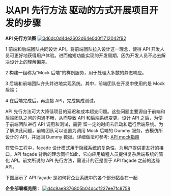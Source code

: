 # 以API 先行方法 驱动的方式开展项目开发的步骤

**API 先行方法图**
<a href="https://ibb.co/Cs8C3vj"><img src="https://i.ibb.co/6Jw97bK/0d6dc0d4de2602d64e0d0f1712042f92.jpg" alt="0d6dc0d4de2602d64e0d0f1712042f92" border="0"></a>

  1  前端和后端团队共同设计 API。将前端团队拉入设计这一理念，使得 API 开发人员可更好地获得用户体验。进而缩短功能实现的开发周期，因为开发人员不必去解决设计上的理解偏差。
  
  2  构建一组称为“Mock 后端”的样例服务，用于处理大多数的静态响应。
  
  3  后端和前端团队齐头并进地实现系统。其中，前端团队在开发中使用的是 Mock 后端；
  
  4  在后端完成后，再连接 API，完成集成测试。
  
  API 先行方法可大大降低项目的延迟和成本超支问题。这些问题主要源自于前端和后端团队之间的沟通不畅，从而导致 API 和后端系统变更。设计 API 之后，为便于前端团队进行 API 调用和测试，需要
  留一定的时间去启动和运行后端系统。为了解决此问题，前端团队可以设置为调用 Mock 后端的 Dummy 服务，去模仿所设计的 API，并返回 Dummy 数据。详细做法可参考: [API mock指南](https://stoplight.io/mock-api-guide/basics/)

在软件工程中，façade 设计模式用于隐藏系统的复杂性，为用户提供更友好的接口。API façade 背后的理念同样如此，它向应用编程人员提供复杂后端系统的简化 API。前文所说的 API 先行方法，需设计的正是置于 API façade 之前的边缘 API。

下图展示了 API façade 是如何将企业系统中的各个部分黏合在一起

**企业部署概览图：**
<a href="https://ibb.co/c3CyFy9"><img src="https://i.ibb.co/DW81C1F/d4c8ae8376805b04dccf227ee7fc8758.jpg" alt="d4c8ae8376805b04dccf227ee7fc8758" border="0"></a>



